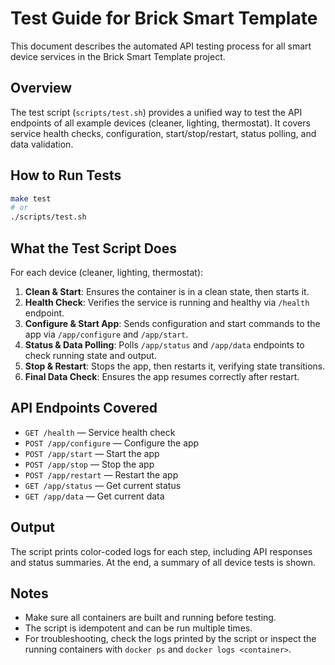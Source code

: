 # Test Guide for Brick Smart Template

This document describes the automated API testing process for all smart device services in the Brick Smart Template project.

## Overview

The test script (`scripts/test.sh`) provides a unified way to test the API endpoints of all example devices (cleaner, lighting, thermostat). It covers service health checks, configuration, start/stop/restart, status polling, and data validation.

## How to Run Tests

```bash
make test
# or
./scripts/test.sh
```

## What the Test Script Does

For each device (cleaner, lighting, thermostat):

1. **Clean & Start**: Ensures the container is in a clean state, then starts it.
2. **Health Check**: Verifies the service is running and healthy via `/health` endpoint.
3. **Configure & Start App**: Sends configuration and start commands to the app via `/app/configure` and `/app/start`.
4. **Status & Data Polling**: Polls `/app/status` and `/app/data` endpoints to check running state and output.
5. **Stop & Restart**: Stops the app, then restarts it, verifying state transitions.
6. **Final Data Check**: Ensures the app resumes correctly after restart.

## API Endpoints Covered

- `GET /health` — Service health check
- `POST /app/configure` — Configure the app
- `POST /app/start` — Start the app
- `POST /app/stop` — Stop the app
- `POST /app/restart` — Restart the app
- `GET /app/status` — Get current status
- `GET /app/data` — Get current data

## Output

The script prints color-coded logs for each step, including API responses and status summaries. At the end, a summary of all device tests is shown.

## Notes

- Make sure all containers are built and running before testing.
- The script is idempotent and can be run multiple times.
- For troubleshooting, check the logs printed by the script or inspect the running containers with `docker ps` and `docker logs <container>`. 